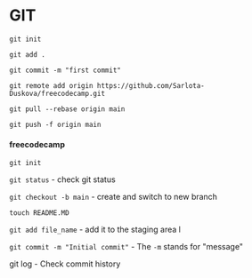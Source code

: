 # GIT

`git init`

`git add .`

`git commit -m "first commit"`

`git remote add origin https://github.com/Sarlota-Duskova/freecodecamp.git`

`git pull --rebase origin main`

`git push -f origin main`



#### freecodecamp

`git init`

`git status` - check git status&#x20;

`git checkout -b main` - create and switch to new branch

`touch README.MD`

`git add file_name` - add it to the staging area l

`git commit -m "Initial commit"` - The `-m` stands for "message"

git log - Check commit history

